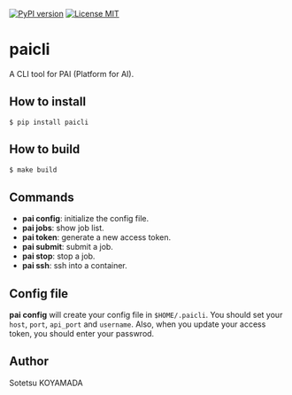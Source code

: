 [![PyPI version](https://badge.fury.io/py/paicli.svg)](https://badge.fury.io/py/paicli)
[![License MIT](https://img.shields.io/github/license/sotetsuk/paicli.svg)](https://github.com/sotetsuk/paicli/blob/master/LICENSE)

# paicli
A CLI tool for PAI (Platform for AI).

## How to install

```
$ pip install paicli
```

## How to build

```sh
$ make build
```

## Commands

- **pai config**: initialize the config file.
- **pai jobs**: show job list.
- **pai token**: generate a new access token.
- **pai submit**: submit a job.
- **pai stop**: stop a job.
- **pai ssh**: ssh into a container.

## Config file
**pai config** will create your config file in `$HOME/.paicli`.
You should set your `host`, `port`, `api_port` and `username`.
Also, when you update your access token, you should enter your passwrod.

## Author
Sotetsu KOYAMADA
